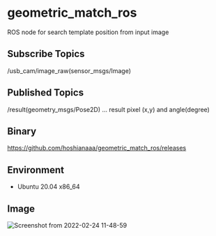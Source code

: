 # geometric_match_ros

ROS node for search template position from input image

## Subscribe Topics

/usb_cam/image_raw(sensor_msgs/Image)

## Published Topics

/result(geometry_msgs/Pose2D) ... result pixel (x,y) and angle(degree)

## Binary
  
https://github.com/hoshianaaa/geometric_match_ros/releases
  

## Environment
- Ubuntu 20.04 x86_64

## Image

![Screenshot from 2022-02-24 11-48-59](https://user-images.githubusercontent.com/40942409/155449512-50faa1c6-fefb-4a9a-8dce-6a08361d1429.png)
